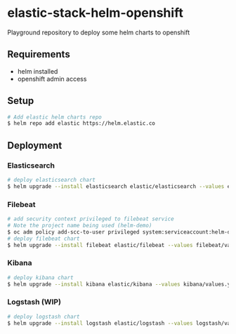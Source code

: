 # elastic-stack-helm-openshift
Playground repository to deploy some helm charts to openshift

## Requirements
- helm installed
- openshift admin access

## Setup
```sh
# Add elastic helm charts repo 
$ helm repo add elastic https://helm.elastic.co
```

## Deployment
### Elasticsearch
```sh
# deploy elasticsearch chart
$ helm upgrade --install elasticsearch elastic/elasticsearch --values elasticsearch/values.yaml
```
### Filebeat
```sh
# add security context privileged to filebeat service
# Note the project name being used (helm-demo)
$ oc adm policy add-scc-to-user privileged system:serviceaccount:helm-demo:filebeat-filebeat
# deploy filebeat chart
$ helm upgrade --install filebeat elastic/filebeat --values filebeat/values.yaml
```
### Kibana
```sh
# deploy kibana chart
$ helm upgrade --install kibana elastic/kibana --values kibana/values.yaml
```
### Logstash (WIP)
```sh
# deploy logstash chart
$ helm upgrade --install logstash elastic/logstash --values logstash/values.yaml
```
